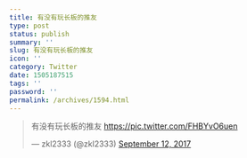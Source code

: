 ```yaml
---
title: 有没有玩长板的推友
type: post
status: publish
summary: ''
slug: 有没有玩长板的推友
icon: ''
category: Twitter
date: 1505187515
tags: ''
password: ''
permalink: /archives/1594.html
---
```


<blockquote class="twitter-tweet"><p lang="zh" dir="ltr">有没有玩长板的推友 <a href="https://t.co/FHBYvO6uen">https://pic.twitter.com/FHBYvO6uen</a></p>&mdash; zkl2333 (@zkl2333) <a href="https://twitter.com/zkl2333/status/907460979788673024">September 12, 2017</a></blockquote>
<script async src="//platform.twitter.com/widgets.js" charset="utf-8"></script>
